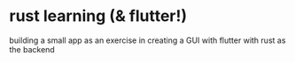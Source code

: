# rust learning (& flutter!)
building a small app as an exercise in creating a GUI with flutter with rust as the backend
